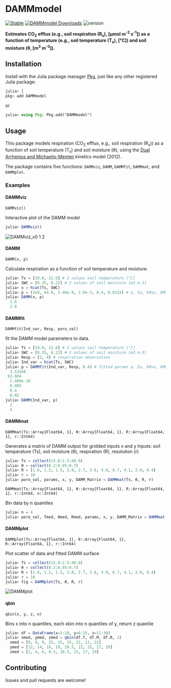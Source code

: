 # DAMMmodel

[![Stable](https://img.shields.io/badge/docs-stable-blue.svg)](https://CUPofTEAproject.github.io/DAMMmodel.jl/stable)
[![DAMMmodel Downloads](https://shields.io/endpoint?url=https://pkgs.genieframework.com/api/v1/badge/DAMMmodel)](https://pkgs.genieframework.com?packages=DAMMmodel)
![version](https://img.shields.io/badge/version-0.1.10-blue)
<!--- [![Dev](https://img.shields.io/badge/docs-dev-blue.svg)](https://CUPofTEAproject.github.io/DAMMmodel.jl/dev) 
[![Coverage](https://codecov.io/gh/CUPofTEAproject/DAMMmodel.jl/branch/master/graph/badge.svg)](https://codecov.io/gh/CUPofTEAproject/DAMMmodel.jl) --->

**Estimates CO<sub>2</sub> efflux (e.g., soil respiration (R<sub>s</sub>), [&mu;mol m<sup>-2</sup> s<sup>-1</sup>]) as a function of temperature (e.g., soil temperature (T<sub>s</sub>), [°C]) and soil moisture (&theta;, [m<sup>3</sup> m<sup>-3</sup>]).**

## Installation

Install with the Julia package manager [Pkg](https://pkgdocs.julialang.org/), just like any other registered Julia package:

```jl
julia> ]
pkg> add DAMMmodel
```
or
```jl
julia> using Pkg; Pkg.add("DAMMmodel")
```

## Usage

This package models respiration (CO<sub>2</sub> efflux, e.g., soil respiration (R<sub>s</sub>)) as a function of soil temperature (T<sub>s</sub>) and soil moisture (&theta;), using 
the [Dual Arrhenius and Michaelis-Menten](https://doi.org/10.1111/j.1365-2486.2011.02546.x) kinetics model (2012). 

The package contains five functions: `DAMMviz`, `DAMM`, `DAMMfit`, `DAMMmat`, and `DAMMplot`. 

### Examples
#### DAMMviz
    DAMMviz()
Interactive plot of the DAMM model

```jl
julia> DAMMviz()
```
![DAMMviz_v0 1 2](https://user-images.githubusercontent.com/22160257/149199698-0a858290-475f-4d49-b724-d07dd042e377.gif)
#### DAMM
    DAMM(x, p)
Calculate respiration as a function of soil temperature and moisture.

```jl
julia> Ts = [18.0, 22.0] # 2 values soil temperature [°C]
julia> SWC = [0.35, 0.22] # 2 values of soil moisture [m3 m-3]
julia> x = hcat(Ts, SWC)
julia> p = (1e9, 64.0, 3.46e-8, 2.0e-3, 0.4, 0.0125) # α, Ea, kMsx, kMO2, Sxtot
julia> DAMM(x, p)
  1.6
  2.8
```
#### DAMMfit
    DAMMfit(Ind_var, Resp, poro_val)
fit the DAMM model parameters to data. 

```jl
julia> Ts = [19.0, 22.0] # 2 values soil temperature [°C]
julia> SWC = [0.35, 0.22] # 2 values of soil moisture [m3 m-3]
julia> Resp = [2, 4] # respiration observation
julia> Ind_var = hcat(Ts, SWC)
julia> p = DAMMfit(Ind_var, Resp, 0.4) # fitted params α, Ea, kMsx, kMO2, Sxtot
  3.533e8
 63.604
  2.489e-10
  0.005
  0.4
  0.02
julia> DAMM(Ind_var, p)
  2
  4
```
#### DAMMmat
    DAMMmat(Ts::Array{Float64, 1}, θ::Array{Float64, 1}, R::Array{Float64, 1}, r::Int64)
Generates a matrix of DAMM output for gridded inputs x and y Inputs: 
soil temperature (Ts), soil moisture (θ), respiration (R), resolution (r)

```jl
julia> Ts = collect(15.0:2.5:40.0)
julia> θ = collect(0.2:0.05:0.7)
julia> R = [1.0, 1.2, 1.5, 2.0, 2.7, 3.8, 4.9, 6.7, 4.1, 2.0, 0.4]
julia> r = 10
julia> poro_val, params, x, y, DAMM_Matrix = DAMMmat(Ts, θ, R, r)
```
    DAMMmat(Ts::Array{Float64, 1}, θ::Array{Float64, 1}, R::Array{Float64, 1}, r::Int64, n::Int64)
Bin data by n quantiles

```jl
julia> n = 4
julia> poro_val, Tmed, θmed, Rmed, params, x, y, DAMM_Matrix = DAMMmat(Ts, θ, R, r, n)
```
#### DAMMplot
    DAMMplot(Ts::Array{Float64, 1}, θ::Array{Float64, 1}, R::Array{Float64, 1}, r::Int64)
Plot scatter of data and fitted DAMM surface

```jl
julia> Ts = collect(15.0:2.5:40.0)
julia> θ = collect(0.2:0.05:0.7)
julia> R = [1.0, 1.2, 1.5, 2.0, 2.7, 3.8, 4.9, 6.7, 4.1, 2.0, 0.4]
julia> r = 10
julia> fig = DAMMplot(Ts, θ, R, r)
```
![DAMMplot](https://user-images.githubusercontent.com/22160257/149199780-74784291-3731-41d2-b087-2cb87b2d0efb.png)
#### qbin
    qbin(x, y, z, n)
Bins x into n quantiles, each xbin into n quantiles of y, return z quantile

```jl
julia> df = DataFrame(x=1:20, y=6:25, z=11:30)
julia> xmed, ymed, zmed = qbin(df.T, df.M, df.R, 3)
  xmed = [9, 9, 9, 15, 15, 15, 21, 21, 21]
  ymed = [12, 14, 16, 19, 20.5, 22, 25, 27, 29]
  zmed = [2, 4, 6, 8.5, 10.5, 15, 17, 19]
```
## Contributing

Issues and pull requests are welcome!
